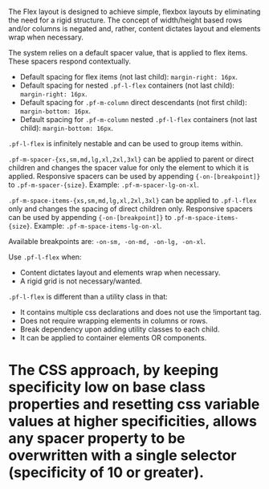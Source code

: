 The Flex layout is designed to achieve simple, flexbox layouts by eliminating the need for a rigid structure. The concept of width/height based rows and/or columns is negated and, rather, content dictates layout and elements wrap when necessary.

The system relies on a default spacer value, that is applied to flex items. These spacers respond contextually.

- Default spacing for flex items (not last child): `margin-right: 16px`.
- Default spacing for nested `.pf-l-flex` containers (not last child): `margin-right: 16px`.
- Default spacing for `.pf-m-column` direct descendants (not first child): `margin-bottom: 16px`.
- Default spacing for `.pf-m-column` nested `.pf-l-flex` containers (not last child): `margin-bottom: 16px`.


`.pf-l-flex` is infinitely nestable and can be used to group items within.

`.pf-m-spacer-{xs,sm,md,lg,xl,2xl,3xl}` can be applied to parent or direct children and changes the spacer value for only the element to which it is applied. Responsive spacers can be used by appending `{-on-[breakpoint]}` to `.pf-m-spacer-{size}`. Example: `.pf-m-spacer-lg-on-xl`.

`.pf-m-space-items-{xs,sm,md,lg,xl,2xl,3xl}` can be applied to `.pf-l-flex` only and changes the spacing of direct children only. Responsive spacers can be used by appending `{-on-[breakpoint]}` to `.pf-m-space-items-{size}`. Example: `.pf-m-space-items-lg-on-xl`.

Available breakpoints are: `-on-sm, -on-md, -on-lg, -on-xl`.

Use `.pf-l-flex` when:
- Content dictates layout and elements wrap when necessary.
- A rigid grid is not necessary/wanted.

`.pf-l-flex` is different than a utility class in that:
- It contains multiple css declarations and does not use the !important tag.
- Does not require wrapping elements in columns or rows.
- Break dependency upon adding utility classes to each child.
- It can be applied to container elements OR components.

# The CSS approach, by keeping specificity low on base class properties and resetting css variable values at higher specificities, allows any spacer property to be overwritten with a single selector (specificity of 10 or greater).
